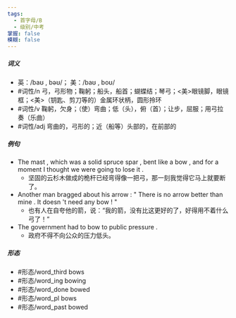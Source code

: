 ```yaml
---
tags:
  - 首字母/B
  - 级别/中考
掌握: false
模糊: false
---
```

##### 词义
- 英：/baʊ , bəʊ/； 美：/baʊ , boʊ/
- #词性/n  弓，弓形物；鞠躬；船头，船首；蝴蝶结；琴弓；<美>眼镜脚，眼镜框；<美>（钥匙、剪刀等的）金属环状柄，圆形拎环
- #词性/v  鞠躬，欠身；（使）弯曲；低（头），俯（首）；让步，屈服；用弓拉奏（乐曲）
- #词性/adj  弯曲的，弓形的；近（船等）头部的，在前部的
##### 例句
- The mast , which was a solid spruce spar , bent like a bow , and for a moment I thought we were going to lose it .
	- 坚固的云杉木做成的桅杆已经弯得像一把弓，那一刻我觉得它马上就要断了。
- Another man bragged about his arrow : " There is no arrow better than mine . It doesn 't need any bow ! "
	- 也有人在自夸他的箭，说：“我的箭，没有比这更好的了，好得用不着什么弓了！”
- The government had to bow to public pressure .
	- 政府不得不向公众的压力低头。
##### 形态
- #形态/word_third bows
- #形态/word_ing bowing
- #形态/word_done bowed
- #形态/word_pl bows
- #形态/word_past bowed
